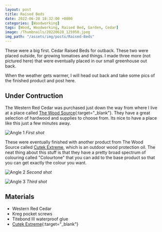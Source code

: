 ```yaml
---
layout: post
title: Raised Beds
date: 2022-06-28 18:32:00 +0800
categories: [Woodworking]
tags: [Wood, Woodworking, Raised Bed, Garden, Cedar]
image: /Thumbnails/20220628_125950.jpeg
img_path: "/assets/img/posts/Raised-Beds"
---
```


These were a big first.  Cedar Raised Beds for outback.  These two were placed outside, for growing tomatoes and things.  I made three more (not pictured here) that were eventually placed in our small greenhouse out back.  

When the weather gets warmer, I will head out back and take some pics of the finished product and post here.

## Under Contruction

The Western Red Cedar was purchased just down the way from where I live at a place called [The Wood Source]{:target="_blank"}.  They have a great selection of hardwood and supplies to choose from.  Its nice to have a place like this just a few minutes away.

![Angle 1][Angle 1]
_First shot_

These were eventually finished with another product from The Wood Source called [Cutek Extreme], which is an outdoor wood protection oil.  The neat thing about this stuff is that they have a pretty broad spectrum of colouring called "Colourtone" that you can add to the base product so that you can get exactly the colour you want.

![Angle 2][Angle 2]
_Second shot_

![Angle 3][Angle 3]
_Third shot_

## Materials

- Western Red Cedar
- Kreg pocket screws
- Titebond III waterproof glue
- [Cutek Extreme]{:target="_blank"}

[Angle 1]: 20220628_125859.jpeg
[Angle 2]: 20220628_125916.jpeg
[Angle 3]: 20220628_125950.jpeg
[The Wood Source]: https://wood-source.com
[Cutek Extreme]: https://wood-source.com/product/cutek-extreme
